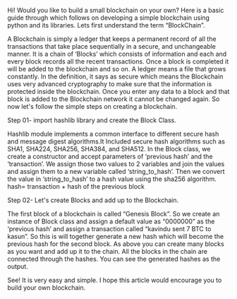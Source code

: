 Hi! Would you like to build a small blockchain on your own? Here is a basic guide through which follows on developing a simple blockchain using python and its libraries. 
Lets first understand the term “BlockChain”. 

A Blockchain is simply a ledger that keeps a permanent record of all the transactions that take place sequentially in a secure, and unchangeable manner. It is a chain of ‘Blocks’ which consists of information and each and every block records all the recent transactions. Once a block is completed it will be added to the blockchain and so on. 
A ledger means a file that grows constantly. In the definition, it says as secure which means the Blockchain uses very advanced cryptography to make sure that the information is protected inside the blockchain. Once you enter any data to a block and that block is added to the Blockchain network it cannot be changed again. 
So now let's follow the simple steps on creating a blockchain.

Step 01- import hashlib library and create the Block Class.  

Hashlib module implements a common interface to different secure hash and message digest algorithms.It  Included secure hash algorithms such as SHA1, SHA224, SHA256, SHA384, and SHA512.
In the Block class, we create a constructor and accept parameters of ‘previous hash’ and the ‘transaction’. We assign those two values to 2 variables and join the values and assign them to a new variable called ‘string_to_hash’.  Then we convert the value in ‘string_to_hash’ to a hash value using the sha256 algorithm.
hash= transaction + hash of the previous block

Step 02- Let's create Blocks and add up to the Blockchain.

The first block of a blockchain is called “Genesis Block”. So we create an instance of Block class and assign a default value as “0000000” as the ‘previous hash’ and assign a transaction called “kavindu sent 7 BTC to kasun”. So this is will together generate a new hash which will become the previous hash for the second block. 
As above you can create many blocks as you want and add up it to the chain. All the blocks in the chain are connected through the hashes. You can see the generated hashes as the output. 

See! It is very easy and simple. I hope this article would encourage you to build your own blockchain. 





